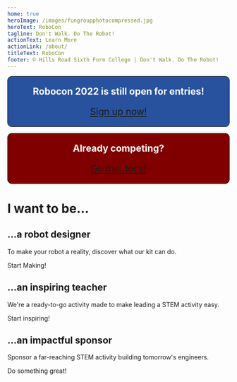```yaml
---
home: true
heroImage: /images/fungroupphotocompressed.jpg
heroText: RoboCon
tagline: Don't Walk. Do The Robot!
actionText: Learn More
actionLink: /about/
titleText: RoboCon
footer: © Hills Road Sixth Form College | Don't Walk. Do The Robot!
---
```

<div style="text-align:center; border-style: solid; border-width:1px; border-color: #000000; border-radius: 10px;  background-color: #28529e; font-size: 21px; padding: 0 1rem; color:white;">
<p>
<strong>Robocon 2022 is still open for entries!</strong>
</p>

<p>
<a href="https://hr-robocon.org/signup" class="link-button" style="display: inline-block">Sign up now!</a>

</p>
</div>

<p>

<h>   </h>

</p>

<div style="text-align:center; border-style: solid; border-width:1px; border-color: #000000; border-radius: 10px; background-color: #800000; font-size: 21px; padding: 0 1rem; color:white;">
<p>
<strong>Already competing?</strong>
</p>
<p>
<a href="https://hr-robocon.org/docs" class="link-button" style="display: inline-block">Go the docs!</a>

</p>
</div>

<h1>I want to be...</h1>

<div class="features">
  <div class="feature">
    <h2>...a robot designer</h2>
    <p>To make your robot a reality, discover what our kit can do.</p>
    <router-link class="feature-button" to="/about/for-students.html">Start Making!</router-link>
  </div>
  <div class="feature">
    <h2>...an inspiring teacher</h2>
    <p>We're a ready-to-go activity made to make leading a STEM activity easy.</p>
    <router-link class="feature-button" to="/about/for-teachers.html">Start inspiring!</router-link>
  </div>
  <div class="feature">
    <h2>...an impactful sponsor</h2>
    <p>Sponsor a far-reaching STEM activity building tomorrow's engineers.</p>
    <router-link class="feature-button" to="/about/for-sponsors.html">Do something great!</router-link>
  </div>
</div>